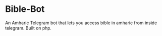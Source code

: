 # Bible-Bot
An Amharic Telegram bot that lets you access bible in amharic from inside telegram. Built on php.
